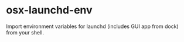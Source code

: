 # osx-launchd-env
Import environment variables for launchd (includes GUI app from dock) from your shell.

